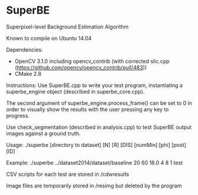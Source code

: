 # SuperBE
Superpixel-level Background Estimation Algorithm

Known to compile on Ubuntu 14.04

Dependencies:
- OpenCV 3.1.0 including opencv_contrib (with corrected slic.cpp (https://github.com/opencv/opencv_contrib/pull/483))
- CMake 2.8

Instructions:
Use SuperBE.cpp to write your test program, instantiating a superbe_engine object (described in superbe_core.cpp).

The second argument of superbe_engine.process_frame() can be set to 0 in order to visually show the results with the user pressing any key to progress.

Use check_segmentation (described in analysis.cpp) to test SuperBE output images against a ground truth.

Usage: ./superbe [directory to dataset] [N] [R] [DIS] [numMin] [phi] [post] [ID]

Example: ./superbe ../dataset2014/dataset/baseline 20 60 18.0 4 8 1 test

CSV scripts for each test are stored in /cdwresults

Image files are temporarily stored in /resimg but deleted by the program